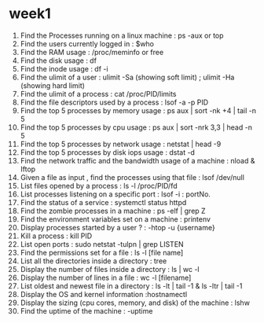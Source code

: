 # week1
1) Find the Processes running on a linux machine : ps -aux or top &nbsp;
2) Find the users currently logged in : $who &nbsp;
3) Find the RAM usage : /proc/meminfo or free &nbsp;
4) Find the disk usage : df &nbsp;
5) Find the inode usage : df -i &nbsp;
6) Find the ulimit of a user : ulimit -Sa (showing soft limit) ; ulimit -Ha (showing hard limit)  &nbsp;
7) Find the ulimit of a process : cat /proc/PID/limits &nbsp;
8) Find the file descriptors used by a process : lsof -a -p PID &nbsp;
9) Find the top 5 processes by memory usage : ps aux | sort -nk +4 | tail -n 5 &nbsp;
10) Find the top 5 processes by cpu usage : ps aux | sort -nrk 3,3 | head -n 5 &nbsp;
11) Find the top 5 processes by network usage : netstat | head -9 &nbsp;
12) Find the top 5 processes by disk iops usage : dstat -d &nbsp;
13) Find the network traffic and the bandwidth usage of a machine : nload & Iftop &nbsp;
14) Given a file as input , find the processes using that file : lsof /dev/null &nbsp;
15) List files opened by a process : ls -l /proc/PID/fd &nbsp;
16) List processes listening on a specific port : lsof -i : portNo. &nbsp;
17) Find the status of a service : systemctl status httpd &nbsp;
18) Find the zombie processes in a machine : ps -elf | grep Z &nbsp;
19) Find the environment variables set on a machine : printenv &nbsp;
20) Display processes started by a user ? : -htop -u {username} &nbsp;
21) Kill a process : kill PID &nbsp;
22) List open ports : sudo netstat -tulpn | grep LISTEN &nbsp;
23) Find the permissions set for a file : ls -l [file name] &nbsp;
24) List all the directories inside a directory : tree &nbsp;
25) Display the number of files inside a directory : ls | wc -l &nbsp;
26) Display the number of lines in a file : wc -l [filename] &nbsp;
27) List oldest and newest file in a directory : ls -lt | tail -1 & ls -ltr | tail -1 &nbsp; 
28) Display the OS and kernel information :hostnamectl &nbsp;
29) Display the sizing (cpu cores, memory, and disk) of the machine : lshw &nbsp;
30) Find the uptime of the machine : -uptime
